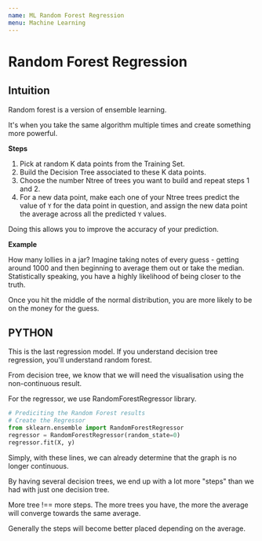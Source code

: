 ```yaml
---
name: ML Random Forest Regression
menu: Machine Learning 
---
```

# Random Forest Regression

## Intuition

Random forest is a version of ensemble learning.

It's when you take the same algorithm multiple times and create something more powerful.

**Steps**

1. Pick at random K data points from the Training Set.
2. Build the Decision Tree associated to these K data points.
3. Choose the number Ntree of trees you want to build and repeat steps 1 and 2.
4. For a new data point, make each one of your Ntree trees predict the value of `Y` for the data point in question, and assign the new data point the average across all the predicted `Y` values.

Doing this allows you to improve the accuracy of your prediction.

**Example**

How many lollies in a jar? Imagine taking notes of every guess - getting around 1000 and then beginning to average them out or take the median. Statistically speaking, you have a highly likelihood of being closer to the truth.

Once you hit the middle of the normal distribution, you are more likely to be on the money for the guess.

## PYTHON

This is the last regression model. If you understand decision tree regression, you'll understand random forest.

From decision tree, we know that we will need the visualisation using the non-continuous result.

For the regressor, we use RandomForestRegressor library.

```python
# Prediciting the Random Forest results
# Create the Regressor
from sklearn.ensemble import RandomForestRegressor
regressor = RandomForestRegressor(random_state=0)
regressor.fit(X, y)
```

Simply, with these lines, we can already determine that the graph is no longer continuous.

By having several decision trees, we end up with a lot more "steps" than we had with just one decision tree.

More tree !== more steps. The more trees you have, the more the average will converge towards the same average.

Generally the steps will become better placed depending on the average.
